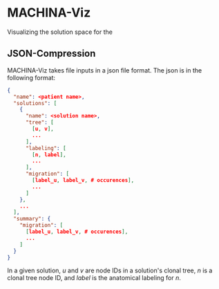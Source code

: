 # MACHINA-Viz
Visualizing the solution space for the 

## JSON-Compression
MACHINA-Viz takes file inputs in a json file format. The json is in the following format:
```json
{
  "name": <patient name>,
  "solutions": [
    {
      "name": <solution name>,
      "tree": [
        [u, v],
        ...
      ],
      "labeling": [
        [n, label],
        ...
      ],
      "migration": [
        [label_u, label_v, # occurences],
        ...
      ]
    },
    ...
  ],
  "summary": {
    "migration": [
      [label_u, label_v, # occurences],
      ...
    ]
  }
}
```
In a given solution, $u$ and $v$ are node IDs in a solution's clonal tree, $n$ is a clonal tree node ID, and $label$ is the anatomical labeling for $n$. 
